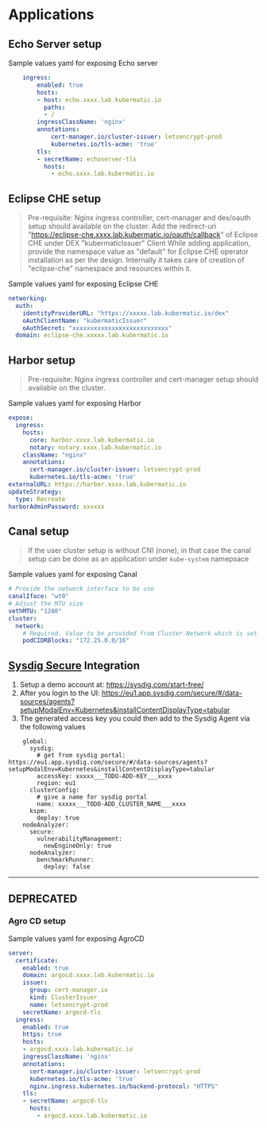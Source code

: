 # Applications

## Echo Server setup
Sample values yaml for exposing Echo server
```yaml
    ingress:
        enabled: true
        hosts:
        - host: echo.xxxx.lab.kubermatic.io
          paths:
          - /
        ingressClassName: 'nginx'
        annotations:
            cert-manager.io/cluster-issuer: letsencrypt-prod
            kubernetes.io/tls-acme: 'true'
        tls: 
        - secretName: echoserver-tls
          hosts:
            - echo.xxxx.lab.kubermatic.io
```

## Eclipse CHE setup
> Pre-requisite:  Nginx ingress controller, cert-manager and dex/oauth setup should available on the cluster.
> Add the redirect-uri "https://eclipse-che.xxxx.lab.kubermatic.io/oauth/callback" of Eclipse CHE under DEX "kubermaticIssuer" Client
> While adding application, provide the namespace value as "default" for Eclipse CHE operator installation as per the design. Internally it takes care of creation of "eclipse-che" namespace and resources within it.

Sample values yaml for exposing Eclipse CHE 
```yaml
networking:
  auth:
    identityProviderURL: "https://xxxxx.lab.kubermatic.io/dex"
    oAuthClientName: "kubermaticIssuer"
    oAuthSecret: "xxxxxxxxxxxxxxxxxxxxxxxxxxx"
  domain: eclipse-che.xxxxx.lab.kubermatic.io
```

## Harbor setup
> Pre-requisite:  Nginx ingress controller and cert-manager setup should available on the cluster.

Sample values yaml for exposing Harbor 
```yaml
expose:
  ingress:
    hosts:
      core: harbor.xxxx.lab.kubermatic.io
      notary: notary.xxxx.lab.kubermatic.io
    className: "nginx"
    annotations:
      cert-manager.io/cluster-issuer: letsencrypt-prod
      kubernetes.io/tls-acme: 'true'
externalURL: https://harbor.xxxx.lab.kubermatic.io
updateStrategy:
  type: Recreate
harborAdminPassword: xxxxxx
```

## Canal setup
> If the user cluster setup is without CNI (none), in that case the canal setup can be done as an application under `kube-system` namepsace

Sample values yaml for exposing Canal 
```yaml
# Provide the network interface to be use
canalIface: "wt0"
# Adjust the MTU size
vethMTU: "1280"
cluster:
  network:
    # Required. Value to be provided from Cluster.Network which is set Pods CIDR IPv4
    podCIDRBlocks: "172.25.0.0/16"
```

## [Sysdig Secure](https://sysdig.com/products/secure/) Integration

1. Setup a demo account at: https://sysdig.com/start-free/
1. After you login to the UI: https://eu1.app.sysdig.com/secure/#/data-sources/agents?setupModalEnv=Kubernetes&installContentDisplayType=tabular
1. The generated access key you could then add to the Sysdig Agent via the following values

```
    global:
      sysdig:
        # get from sysdig portal: https://eu1.app.sysdig.com/secure/#/data-sources/agents?setupModalEnv=Kubernetes&installContentDisplayType=tabular
        accessKey: xxxxx___TODO-ADD-KEY___xxxx
        region: eu1
      clusterConfig:
        # give a name for sysdig portal
        name: xxxxx___TODO-ADD_CLUSTER_NAME___xxxx
      kspm:
        deploy: true
    nodeAnalyzer:
      secure:
        vulnerabilityManagement:
          newEngineOnly: true
      nodeAnalyzer:
        benchmarkRunner:
          deploy: false
```

---

## DEPRECATED

### Agro CD setup
Sample values yaml for exposing AgroCD

```yaml
server:
  certificate:
    enabled: true
    domain: argocd.xxxx.lab.kubermatic.io
    issuer:
      group: cert-manager.io
      kind: ClusterIssuer
      name: letsencrypt-prod
    secretName: argocd-tls
  ingress:
    enabled: true
    https: true
    hosts:
    - argocd.xxxx.lab.kubermatic.io
    ingressClassName: 'nginx'
    annotations:
      cert-manager.io/cluster-issuer: letsencrypt-prod
      kubernetes.io/tls-acme: 'true'
      nginx.ingress.kubernetes.io/backend-protocol: "HTTPS"
    tls: 
    - secretName: argocd-tls
      hosts:
        - argocd.xxxx.lab.kubermatic.io
```
